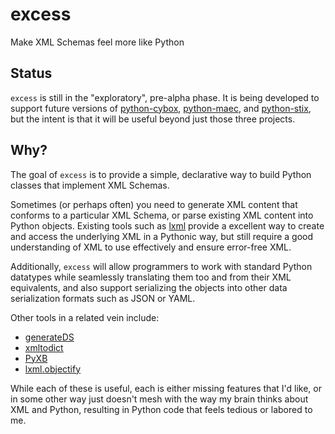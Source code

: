 excess
======

Make XML Schemas feel more like Python

Status
------

`excess` is still in the "exploratory", pre-alpha phase.  It is being developed to support future versions of [python-cybox](https://github.com/CybOXProject/python-cybox), [python-maec](https://github.com/MAECProject/python-maec), and [python-stix](https://github.com/STIXProject/python-stix), but the intent is that it will be useful beyond just those three projects.


Why?
----

The goal of `excess` is to provide a simple, declarative way to build Python classes that implement XML Schemas. 

Sometimes (or perhaps often) you need to generate XML content that conforms to a particular XML Schema, or parse existing XML content into Python objects.  Existing tools such as [lxml](http://lxml.de/) provide a excellent way to create and access the underlying XML in a Pythonic way, but still require a good understanding of XML to use effectively and ensure error-free XML.

Additionally, `excess` will allow programmers to work with standard Python datatypes while seamlessly translating them too and from their XML equivalents, and also support serializing the objects into other data serialization formats such as JSON or YAML. 

Other tools in a related vein include:
* [generateDS](http://www.rexx.com/~dkuhlman/generateDS.html)
* [xmltodict](https://github.com/martinblech/xmltodict)
* [PyXB](http://pyxb.sourceforge.net/)
* [lxml.objectify](http://lxml.de/objectify.html)

While each of these is useful, each is either missing features that I'd like, or in some other way just doesn't mesh with the way my brain thinks about XML and Python, resulting in Python code that feels tedious or labored to me. 
